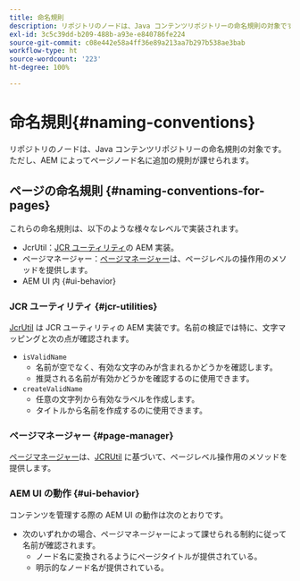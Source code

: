 ```yaml
---
title: 命名規則
description: リポジトリのノードは、Java コンテンツリポジトリーの命名規則の対象です
exl-id: 3c5c39dd-b209-488b-a93e-e840786fe224
source-git-commit: c08e442e58a4ff36e89a213aa7b297b538ae3bab
workflow-type: ht
source-wordcount: '223'
ht-degree: 100%

---
```


# 命名規則{#naming-conventions}

リポジトリのノードは、Java コンテンツリポジトリーの命名規則の対象です。ただし、AEM によってページノード名に追加の規則が課せられます。

## ページの命名規則 {#naming-conventions-for-pages}

これらの命名規則は、以下のような様々なレベルで実装されます。

* JcrUtil：[JCR ユーティリティ](#jcr-utilities)の AEM 実装。
* ページマネージャー：[ページマネージャー](#page-manager)は、ページレベルの操作用のメソッドを提供します。
* AEM UI 内 {#ui-behavior}

### JCR ユーティリティ {#jcr-utilities}

[JcrUtil](https://www.adobe.io/experience-manager/reference-materials/cloud-service/javadoc/com/day/cq/commons/jcr/JcrUtil.html) は JCR ユーティリティの AEM 実装です。名前の検証では特に、文字マッピングと次の点が確認されます。

* `isValidName`
   * 名前が空でなく、有効な文字のみが含まれるかどうかを確認します。
   * 推奨される名前が有効かどうかを確認するのに使用できます。
* `createValidName`
   * 任意の文字列から有効なラベルを作成します。
   * タイトルから名前を作成するのに使用できます。

### ページマネージャー {#page-manager}

[ページマネージャー](https://www.adobe.io/experience-manager/reference-materials/cloud-service/javadoc/com/day/cq/wcm/api/PageManager.html)は、[JCRUtil](#jcr-utilities) に基づいて、ページレベル操作用のメソッドを提供します。

### AEM UI の動作 {#ui-behavior}

コンテンツを管理する際の AEM UI の動作は次のとおりです。

* 次のいずれかの場合、ページマネージャーによって課せられる制約に従って名前が確認されます。
   * ノード名に変換されるようにページタイトルが提供されている。
   * 明示的なノード名が提供されている。
